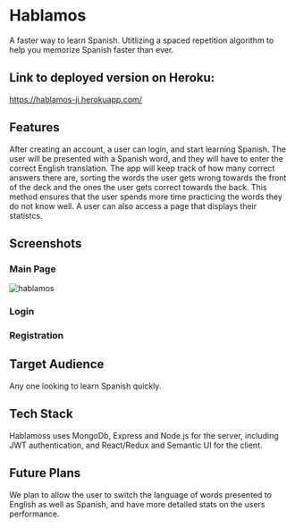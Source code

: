 
# Hablamos
A faster way to learn Spanish.  Utitlizing a spaced repetition algorithm to help you memorize Spanish faster than ever. 

## Link to deployed version on Heroku:
https://hablamos-ji.herokuapp.com/

## Features
After creating an account, a user can login, and start learning Spanish.  The user will be presented with a Spanish word, and they will have to enter the correct English translation.  The app will keep track of how many correct answers there are, sorting the words the user gets wrong towards the front of the deck and the ones the user gets correct towards the back.  This method ensures that the user spends more time practicing the words they do not know well.  A user can also access a page that displays their statistcs.

## Screenshots
### Main Page
![hablamos](https://user-images.githubusercontent.com/38081935/45572885-846c7f00-b81f-11e8-9ff9-23975703a0ab.png)


### Login


### Registration


## Target Audience
Any one looking to learn Spanish quickly.

## Tech Stack
Hablamoss uses MongoDb, Express and Node.js for the server, including JWT authentication, and React/Redux and Semantic UI for the client.

## Future Plans
We plan to allow the user to switch the language of words presented to English as well as Spanish, and have more detailed stats on the users performance.
